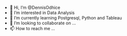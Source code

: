 - 👋 Hi, I’m @DennisOdhice
- 👀 I’m interested in Data Analysis
- 🌱 I’m currently learning Postgresql, Python and Tableau
- 💞️ I’m looking to collaborate on ...
- 📫 How to reach me ...

<!---
DennisOdhice/DennisOdhice is a ✨ special ✨ repository because its `README.md` (this file) appears on your GitHub profile.
You can click the Preview link to take a look at your changes.
--->
